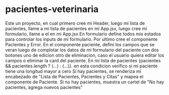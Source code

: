 # pacientes-veterinaria

Este un proyecto, en cual primero cree mi Header, luego mi lista de pacientes, llame a mi lista de pacientes en mi App.jsx, luego cree mi formulario, llame a el en mi App.jsx
En formulario define todos mis estados para controlar los inputs de mi formulario.
Por ultimo cree el componente Pacientes y Error.
En el componente paciente, defini los campos que se veran luego de complotar los datos de mi formulario del paciente con dos botones uno de edicion otro de eliminacion, caso el usuario
quiera editar los campos o eliminar la card del paciente.
En mi lista de pacientes  {pacientes && pacientes.length ? (...) : (...)}. en esta condicion verifico si mi paciente tiene una longitud mayor a cero
Si hay pacientes, se renderiza mi encabezado de "Lista de Pacientes, Pacientes y Citas" y mapea el componente de Paciente. Si no hay pacientes, muestra un cartel de "No hay pacientes, agrega nuevos pacientes"


